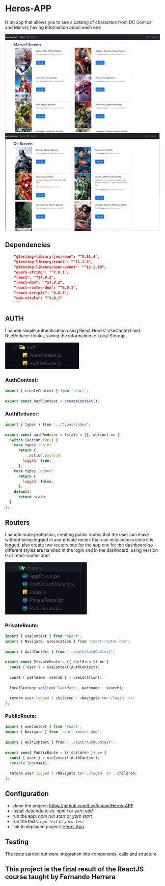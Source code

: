 # Heros-APP

Is an app that allows you to see a catalog of characters from DC Comics and Marvel, having information about each one

<img src="./public/assets/readme/image1.png" />
<img src="./public/assets/readme/image2.png" />

## Dependencies

````json
    "@testing-library/jest-dom": "^5.11.4",
    "@testing-library/react": "^11.1.0",
    "@testing-library/user-event": "^12.1.10",
    "query-string": "^7.0.1",
    "react": "^17.0.2",
    "react-dom": "^17.0.2",
    "react-router-dom": "^6.0.1",
    "react-scripts": "4.0.3",
    "web-vitals": "^1.0.1"
    ```
````

## AUTH

I handle simple authentication using React Hooks' UseContext and UseReducer hooks, saving the information to Local Storage.

<img src="./public/assets/readme/image6.png" />

### AuthContext:

```jsx
import { createContext } from 'react';

export const AuthContext = createContext();
```

### AuthReducer:

```jsx
import { types } from '../types/index';

export const authReducer = (state = {}, action) => {
  switch (action.type) {
    case types.login:
      return {
        ...action.payload,
        logged: true,
      };
    case types.logout:
      return {
        logged: false,
      };
    default:
      return state;
  }
};
```

## Routers

I handle route protection, creating public routes that the user can mave without being logged in and private routes that can only access once it is logged, also create two routers one for the app one for the dashboard so different styles are handled in the login and in the dashboard. using version 6 of react-router-dom

<img src="./public/assets/readme/image7.png" />

### PrivateRoute:

```jsx
import { useContext } from 'react';
import { Navigate, useLocation } from 'react-router-dom';

import { AuthContext } from '../auth/AuthContext';

export const PrivateRoute = ({ children }) => {
  const { user } = useContext(AuthContext);

  const { pathname, search } = useLocation();

  localStorage.setItem('lastPath', pathname + search);

  return user.logged ? children : <Navigate to='/login' />;
};
```

### PublicRoute:

```jsx
import { useContext } from 'react';
import { Navigate } from 'react-router-dom';

import { AuthContext } from '../auth/AuthContext';

export const PublicRoute = ({ children }) => {
  const { user } = useContext(AuthContext);
  console.log(user);

  return user.logged ? <Navigate to='./login' /> : children;
};
```

## Configuration

- clone the project: https://github.com/LeoRincon/Heros-APP
- install dependencies: _npm i_ or _yarn add_
- run the app: _npm run start_ or _yarn start_
- run the tests: _`npm test`_ or _`yarn test`_
- link to deployed project: [Heros App](https://heros-app-react.netlify.app/?target=_blank)

## Testing

The tests carried out were integration into components, calls and structure

## This project is the final result of the ReactJS course taught by Fernando Herrera

